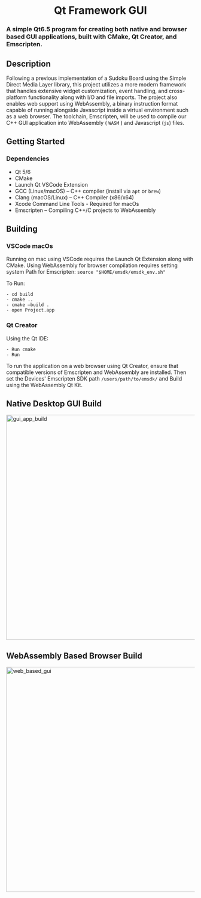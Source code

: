 <h1 align="center"> Qt Framework GUI </h1>

<h3>A simple Qt6.5 program for creating both native and browser based GUI applications, built with CMake, Qt Creator, and Emscripten.</h3> 

## Description
Following a previous implementation of a Sudoku Board using the Simple Direct Media Layer library, 
this project utilizes a more modern framework that handles extensive widget customization, event handling, and cross-platform functionality 
along with I/O and file imports. The project also enables web support using WebAssembly, a binary instruction format capable of running alongside Javascript inside a 
virtual environment such as a web browser. The toolchain, Emscripten, will be used to compile our C++ GUI 
application into WebAssembly ( `WASM` ) and Javascript (`js`) files.


## Getting Started

### Dependencies

* Qt 5/6 
* CMake 
* Launch Qt VSCode Extension 
* GCC (Linux/macOS) – C++ compiler (install via ```apt``` or ```brew```)
* Clang (macOS/Linux) – C++ Compiler (x86/x64)
* Xcode Command Line Tools - Required for macOs
* Emscripten – Compiling C++/C projects to WebAssembly

## Building

### VSCode macOs

Running on mac using VSCode requires the Launch Qt Extension along with CMake. 
Using WebAssembly for browser compilation requires setting system Path for Emscripten: ```source "$HOME/emsdk/emsdk_env.sh" ```

To Run: 

```
- cd build
- cmake .. 
- cmake —build .
- open Project.app
```
### Qt Creator 
Using the Qt IDE:
```
- Run cmake
- Run
```

To run the application on a web browser using Qt Creator, ensure that compatible versions of Emscripten and WebAssembly are installed. Then 
set the Devices' Emscripten SDK path ```/users/path/to/emsdk/``` 
and Build using the WebAssembly Qt Kit.

## Native Desktop GUI Build
<img width="600" alt="gui_app_build" src="https://github.com/user-attachments/assets/516c296a-6859-4ce8-8b92-8367f56c6c21">

## WebAssembly Based Browser Build 
<img width="600" alt="web_based_gui" src="https://github.com/user-attachments/assets/c2d97e53-41cb-4e44-b5fb-215aa0ef5907">

